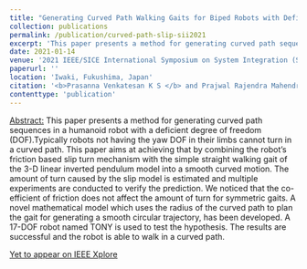 ```yaml
---
title: "Generating Curved Path Walking Gaits for Biped Robots with Deficient Degrees of Freedom"
collection: publications
permalink: /publication/curved-path-slip-sii2021
excerpt: 'This paper presents a method for generating curved path sequences in a humanoid robot with a deficient degree of freedom (DOF)'
date: 2021-01-14
venue: '2021 IEEE/SICE International Symposium on System Integration (SII)'
paperurl: ''
location: 'Iwaki, Fukushima, Japan'
citation: '<b>Prasanna Venkatesan K S </b> and Prajwal Rajendra Mahendrakar, &quot;Generating curved path walking gaits for biped robots with deficient degrees of freedom&quot;, <i>Accepted as contributed paper at the 2021 IEEE/SICE International Symposium on System Integration(SII)</i>, Iwaki, Fukushima, Japan, 11th-14th January 2021, 2019'
contenttype: 'publication'
---
```


<ins>Abstract:</ins> This paper presents a method for generating curved path sequences in a humanoid robot with a deficient degree of freedom (DOF).Typically robots not having the yaw DOF in their limbs cannot turn in a curved path. This paper aims at achieving that by combining the robot’s friction based slip turn mechanism with the simple straight walking gait of the 3-D linear inverted pendulum model into a smooth curved motion. The amount of turn caused by the slip model is estimated and multiple experiments are conducted to verify the prediction. We noticed that the co-efficient of friction does not affect the amount of turn for symmetric gaits. A novel mathematical model which uses the radius of the curved path to plan the gait for generating a smooth circular trajectory, has been developed. A 17-DOF robot named TONY is used to test the hypothesis. The results are successful and the robot is able to walk in a curved path.

[Yet to appear on IEEE Xplore]()